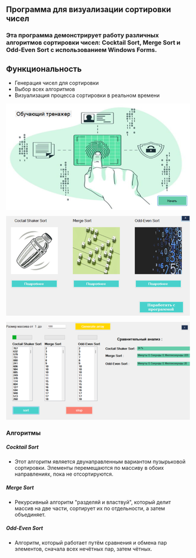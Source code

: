 ## Программа для визуализации сортировки чисел

### Эта программа демонстрирует работу различных алгоритмов сортировки чисел: Cocktail Sort, Merge Sort и Odd-Even Sort с использованием Windows Forms.

## Функциональность
- Генерация чисел для сортировки 
- Выбор всех алгоритмов
- Визуализация процесса сортировки в реальном времени


  
![Alt text](img/main_page.png)



![Alt text](img/second_page.png)



![Alt text](img/third_page.png)
### Алгоритмы
##### Cocktail Sort
- Этот алгоритм является двунаправленным вариантом пузырьковой сортировки. Элементы перемещаются по массиву в обоих направлениях, пока не отсортируются.

##### Merge Sort
- Рекурсивный алгоритм "разделяй и властвуй", который делит массив на две части, сортирует их по отдельности, а затем объединяет.

##### Odd-Even Sort
- Алгоритм, который работает путём сравнения и обмена пар элементов, сначала всех нечётных пар, затем чётных. 
